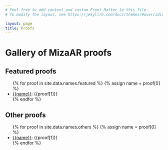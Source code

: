 ```yaml
---
# Feel free to add content and custom Front Matter to this file.
# To modify the layout, see https://jekyllrb.com/docs/themes/#overriding-theme-defaults

layout: page
title: Proofs
---
```


# Gallery of MizaAR proofs

<h2>Featured proofs</h2>

<ul>
{% for proof in site.data.names.featured %}
  {% assign name = proof[0] %}
  <li> <a href="{{name}}">{{name}}</a>: {{proof[1]}}</li>
{% endfor %}
</ul>

<h2>Other proofs</h2>

<ul>
{% for proof in site.data.names.others %}
  {% assign name = proof[0] %}
  <li> <a href="{{name}}">{{name}}</a>: {{proof[1]}}</li>
{% endfor %}
</ul>

